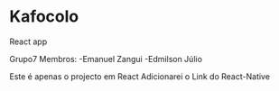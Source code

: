 # Kafocolo
React app

Grupo7
Membros:
-Emanuel Zangui
-Edmilson Júlio

Este é apenas o projecto em React
Adicionarei o Link do React-Native
